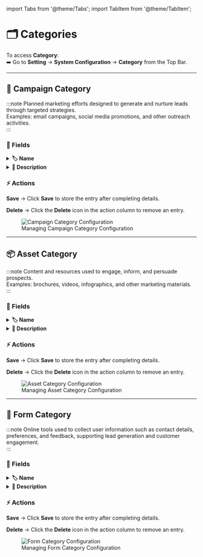 import Tabs from '@theme/Tabs';
import TabItem from '@theme/TabItem';

# 🗂️ **Categories**

To access **Category**:  
➡️ Go to **Setting** → **System Configuration** → **Category** from the Top Bar.

---

## 🎯 Campaign Category

:::note
Planned marketing efforts designed to generate and nurture leads through targeted strategies.  
Examples: email campaigns, social media promotions, and other outreach activities.  
:::

### 📝 Fields

<details>
 <summary><strong>🏷️ Name</strong></summary>
 <p>
- **Name** → Title or label of the campaign.  
</p>
</details>

<details>
 <summary><strong>📝 Description</strong></summary>
 <p>
- **Description** → Explains the purpose and content of the campaign.  
</p>
</details>

### ⚡ Actions

<Tabs>
  <TabItem value="save" label="💾 Save" default>
    <p><strong>Save</strong> → Click <strong>Save</strong> to store the entry after completing details.</p>
  </TabItem>

  <TabItem value="delete" label="🗑️ Delete">
    <p><strong>Delete</strong> → Click the <strong>Delete</strong> icon in the action column to remove an entry.</p>
  </TabItem>
</Tabs>

<figure>
  <img src="/media/image32.png" alt="Campaign Category Configuration" />
  <figcaption>Managing Campaign Category Configuration</figcaption>
</figure>

---

## 📦 Asset Category

:::note
Content and resources used to engage, inform, and persuade prospects.  
Examples: brochures, videos, infographics, and other marketing materials.  
:::

### 📝 Fields

<details>
 <summary><strong>🏷️ Name</strong></summary>
 <p>
- **Name** → Title or label of the asset.  
</p>
</details>

<details>
 <summary><strong>📝 Description</strong></summary>
 <p>
- **Description** → Explains the purpose and content of the asset.   
</p>
</details>

### ⚡ Actions

<Tabs>
  <TabItem value="save" label="💾 Save" default>
    <p><strong>Save</strong> → Click <strong>Save</strong> to store the entry after completing details.</p>
  </TabItem>

  <TabItem value="delete" label="🗑️ Delete">
    <p><strong>Delete</strong> → Click the <strong>Delete</strong> icon in the action column to remove an entry.</p>
  </TabItem>
</Tabs>

<figure>
  <img src="/media/image33.png" alt="Asset Category Configuration" />
  <figcaption>Managing Asset Category Configuration</figcaption>
</figure>

---

## 📑 Form Category

:::note
Online tools used to collect user information such as contact details, preferences, and feedback, supporting lead generation and customer engagement.  
:::

### 📝 Fields

<details>
 <summary><strong>🏷️ Name</strong></summary>
 <p>
- **Name** → Title or label of the form.  
</p>
</details>

<details>
 <summary><strong>📝 Description</strong></summary>
 <p>
- **Description** → Explains the purpose and content of the form. 
</p>
</details>

### ⚡ Actions

<Tabs>
  <TabItem value="save" label="💾 Save" default>
    <p><strong>Save</strong> → Click <strong>Save</strong> to store the entry after completing details.</p>
  </TabItem>

  <TabItem value="delete" label="🗑️ Delete">
    <p><strong>Delete</strong> → Click the <strong>Delete</strong> icon in the action column to remove an entry.</p>
  </TabItem>
</Tabs>

<figure>
  <img src="/media/image34.png" alt="Form Category Configuration" />
  <figcaption>Managing Form Category Configuration</figcaption>
</figure>
